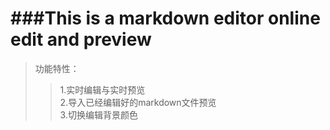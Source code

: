 ###This is a markdown editor online edit and preview
====================

>功能特性：
>> 1.实时编辑与实时预览   
>> 2.导入已经编辑好的markdown文件预览   
>> 3.切换编辑背景颜色    

